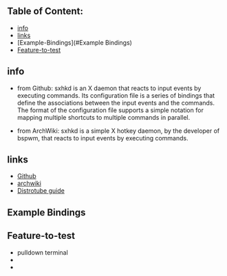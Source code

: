 
## Table of Content:
* [info](#info)
* [links](#links)
* [Example-Bindings](#Example Bindings)
* [Feature-to-test](#Feature-to-test)

## info
* from Github:
  sxhkd is an X daemon that reacts to input events by executing commands.
  Its configuration file is a series of bindings that define the associations between the input events and the commands.
  The format of the configuration file supports a simple notation for mapping multiple shortcuts to multiple commands in parallel.

* from ArchWiki:
  sxhkd is a simple X hotkey daemon, by the developer of bspwm, that reacts to input events by executing commands. 

## links
* [Github](https://github.com/baskerville/sxhkd)
* [archwiki](https://wiki.archlinux.org/index.php/Sxhkd)
* [Distrotube guide](https://www.distrotube.com/blog/sxhkd-guide/)

## Example Bindings


## Feature-to-test
* pulldown terminal
*
*
